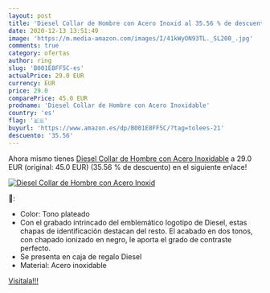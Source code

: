 ```yaml
---
layout: post
title: 'Diesel Collar de Hombre con Acero Inoxid al 35.56 % de descuento'
date: 2020-12-13 13:51:49
image: 'https://m.media-amazon.com/images/I/41kWyON93TL._SL200_.jpg'
comments: true
category: ofertas
author: ring
slug: 'B001E8FF5C-es'
actualPrice: 29.0 EUR
currency: EUR
price: 29.0
comparePrice: 45.0 EUR
prodname: 'Diesel Collar de Hombre con Acero Inoxidable'
country: 'es'
flag: '🇪🇸'
buyurl: 'https://www.amazon.es/dp/B001E8FF5C/?tag=tolees-21'
descuento: '35.56'
---
```


Ahora mismo tienes [Diesel Collar de Hombre con Acero Inoxidable](https://www.amazon.es/dp/B001E8FF5C/?tag=tolees-21) a 29.0 EUR (original: 45.0 EUR) (35.56 %  de descuento) en el siguiente enlace!

[![Diesel Collar de Hombre con Acero Inoxid](https://m.media-amazon.com/images/I/41kWyON93TL._SL200_.jpg)](https://www.amazon.es/dp/B001E8FF5C/?tag=tolees-21)

🔎:

- Color: Tono plateado
- Con el grabado intrincado del emblemático logotipo de Diesel, estas chapas de identificación destacan del resto. El acabado en dos tonos, con chapado ionizado en negro, le aporta el grado de contraste perfecto.
- Se presenta en caja de regalo Diesel
- Material: Acero inoxidable

[Visítala!!!](https://www.amazon.es/dp/B001E8FF5C/?tag=tolees-21)

